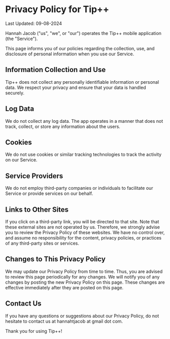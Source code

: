 # Privacy Policy for Tip++

Last Updated: 09-08-2024

Hannah Jacob ("us", "we", or "our") operates the Tip++ mobile application (the "Service").

This page informs you of our policies regarding the collection, use, and disclosure of personal information when you use our Service.

## Information Collection and Use

Tip++ does not collect any personally identifiable information or personal data. We respect your privacy and ensure that your data is handled securely.

## Log Data

We do not collect any log data. The app operates in a manner that does not track, collect, or store any information about the users.

## Cookies

We do not use cookies or similar tracking technologies to track the activity on our Service.

## Service Providers

We do not employ third-party companies or individuals to facilitate our Service or provide services on our behalf.

## Links to Other Sites

If you click on a third-party link, you will be directed to that site. Note that these external sites are not operated by us. Therefore, we strongly advise you to review the Privacy Policy of these websites. We have no control over, and assume no responsibility for the content, privacy policies, or practices of any third-party sites or services.

## Changes to This Privacy Policy

We may update our Privacy Policy from time to time. Thus, you are advised to review this page periodically for any changes. We will notify you of any changes by posting the new Privacy Policy on this page. These changes are effective immediately after they are posted on this page.

## Contact Us

If you have any questions or suggestions about our Privacy Policy, do not hesitate to contact us at hannahtjacob at gmail dot com.

Thank you for using Tip++!
```